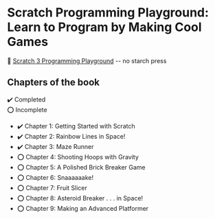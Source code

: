# Scratch Programming Playground: Learn to Program by Making Cool Games

:link: [Scratch 3 Programming Playground](https://nostarch.com/scratch3playground) -- no starch press

## Chapters of the book

:heavy_check_mark: Completed  
:o: Incomplete

- :heavy_check_mark: Chapter 1: Getting Started with Scratch
- :heavy_check_mark: Chapter 2: Rainbow Lines in Space!
- :heavy_check_mark: Chapter 3: Maze Runner
- :o: Chapter 4: Shooting Hoops with Gravity
- :o: Chapter 5: A Polished Brick Breaker Game
- :o: Chapter 6: Snaaaaaake!
- :o: Chapter 7: Fruit Slicer
- :o: Chapter 8: Asteroid Breaker . . . in Space!
- :o: Chapter 9: Making an Advanced Platformer
